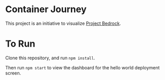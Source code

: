 # Container Journey

This project is an initiative to visualize [Project Bedrock](https://github.com/microsoft/bedrock). 

# To Run

Clone this repository, and run `npm install`.

Then run `npm start` to view the dashboard for the hello world deployment screen. 